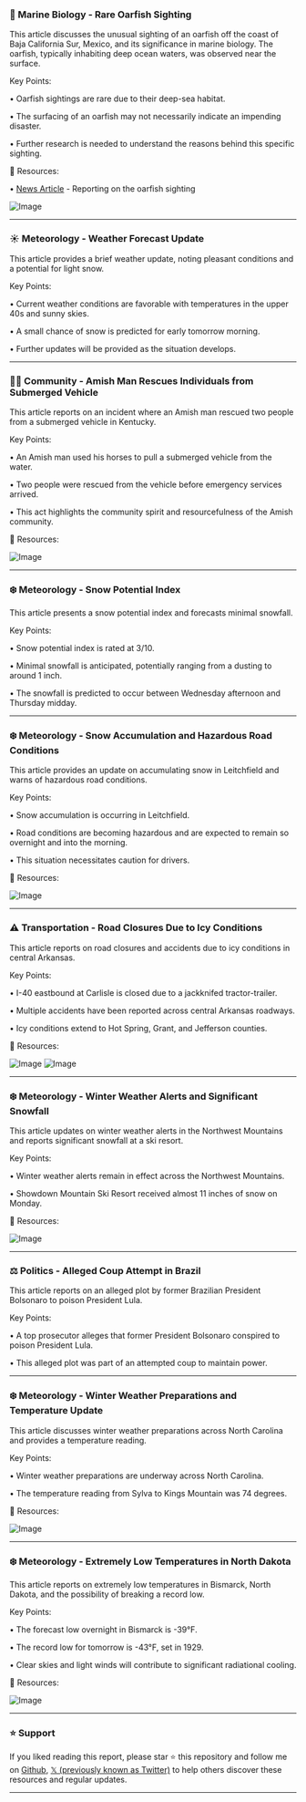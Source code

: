### 🐠 Marine Biology - Rare Oarfish Sighting

This article discusses the unusual sighting of an oarfish off the coast of Baja California Sur, Mexico, and its significance in marine biology.  The oarfish, typically inhabiting deep ocean waters, was observed near the surface.

Key Points:

• Oarfish sightings are rare due to their deep-sea habitat.


• The surfacing of an oarfish may not necessarily indicate an impending disaster.


•  Further research is needed to understand the reasons behind this specific sighting.


🔗 Resources:

• [News Article](https://bit.ly/3X68A3Q) - Reporting on the oarfish sighting

![Image](https://pbs.twimg.com/ext_tw_video_thumb/1892008704939261953/pu/img/Erl1ry_UV0EKRKJA.jpg)


---

### ☀️ Meteorology - Weather Forecast Update

This article provides a brief weather update, noting pleasant conditions and a potential for light snow.

Key Points:

• Current weather conditions are favorable with temperatures in the upper 40s and sunny skies.


• A small chance of snow is predicted for early tomorrow morning.


• Further updates will be provided as the situation develops.



---

### 🧑‍🌾 Community - Amish Man Rescues Individuals from Submerged Vehicle

This article reports on an incident where an Amish man rescued two people from a submerged vehicle in Kentucky.

Key Points:

• An Amish man used his horses to pull a submerged vehicle from the water.


• Two people were rescued from the vehicle before emergency services arrived.


• This act highlights the community spirit and resourcefulness of the Amish community.


🔗 Resources:

![Image](https://pbs.twimg.com/amplify_video_thumb/1891990508529963008/img/PCri0k40BSseRy7r.jpg)


---

### ❄️ Meteorology - Snow Potential Index

This article presents a snow potential index and forecasts minimal snowfall.

Key Points:

• Snow potential index is rated at 3/10.


• Minimal snowfall is anticipated, potentially ranging from a dusting to around 1 inch.


• The snowfall is predicted to occur between Wednesday afternoon and Thursday midday.



---

### ❄️ Meteorology - Snow Accumulation and Hazardous Road Conditions

This article provides an update on accumulating snow in Leitchfield and warns of hazardous road conditions.

Key Points:

• Snow accumulation is occurring in Leitchfield.


• Road conditions are becoming hazardous and are expected to remain so overnight and into the morning.


• This situation necessitates caution for drivers.


🔗 Resources:

![Image](https://pbs.twimg.com/ext_tw_video_thumb/1892046473874829312/pu/img/eBi3uxCyTf5C5itO.jpg)


---

### ⚠️ Transportation - Road Closures Due to Icy Conditions

This article reports on road closures and accidents due to icy conditions in central Arkansas.

Key Points:

• I-40 eastbound at Carlisle is closed due to a jackknifed tractor-trailer.


• Multiple accidents have been reported across central Arkansas roadways.


• Icy conditions extend to Hot Spring, Grant, and Jefferson counties.


🔗 Resources:

![Image](https://pbs.twimg.com/media/GkHmkP0WoAElCHi?format=jpg&name=small)
![Image](https://pbs.twimg.com/media/GkHmkPxXYAAa4K4?format=jpg&name=small)


---

### ❄️ Meteorology - Winter Weather Alerts and Significant Snowfall

This article updates on winter weather alerts in the Northwest Mountains and reports significant snowfall at a ski resort.

Key Points:

• Winter weather alerts remain in effect across the Northwest Mountains.


• Showdown Mountain Ski Resort received almost 11 inches of snow on Monday.



🔗 Resources:

![Image](https://pbs.twimg.com/ext_tw_video_thumb/1891922694255632384/pu/img/vRNmt40MNLfiOm7B.jpg)


---

### ⚖️ Politics - Alleged Coup Attempt in Brazil

This article reports on an alleged plot by former Brazilian President Bolsonaro to poison President Lula.

Key Points:

•  A top prosecutor alleges that former President Bolsonaro conspired to poison President Lula.


• This alleged plot was part of an attempted coup to maintain power.



---

### ❄️ Meteorology - Winter Weather Preparations and Temperature Update

This article discusses winter weather preparations across North Carolina and provides a temperature reading.

Key Points:

• Winter weather preparations are underway across North Carolina.


• The temperature reading from Sylva to Kings Mountain was 74 degrees.


🔗 Resources:

![Image](https://pbs.twimg.com/amplify_video_thumb/1892017275449831424/img/8sxguj9g89SUefLy.jpg)



---

### ❄️ Meteorology - Extremely Low Temperatures in North Dakota

This article reports on extremely low temperatures in Bismarck, North Dakota, and the possibility of breaking a record low.

Key Points:

• The forecast low overnight in Bismarck is -39°F.


• The record low for tomorrow is -43°F, set in 1929.


• Clear skies and light winds will contribute to significant radiational cooling.



🔗 Resources:

![Image](https://pbs.twimg.com/media/GkHUJ80XUAAqLER?format=jpg&name=small)


---

### ⭐️ Support

If you liked reading this report, please star ⭐️ this repository and follow me on [Github](https://github.com/Drix10), [𝕏 (previously known as Twitter)](https://x.com/DRIX_10_) to help others discover these resources and regular updates.

---
